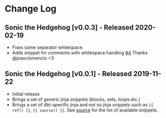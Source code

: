 # Change Log
## Sonic the Hedgehog [v0.0.3] - Released 2020-02-19
- Fixes some separator whitespace.
- Adds snippet for comments with whitespace handling [#4](https://github.com/bastienboutonnet/vscode-dbt/pull/4) Thanks @joaoclemencio <3

## Sonic the Hedgehog [v0.0.1] - Released 2019-11-22

- Initial release
- Brings a set of generic jinja snippets (blocks, sets, loops etc.)
- Brings a set of dbt-specific jinja and not so jinja snippets such as `{{ ref() }}`, `{{ source() }}`. See [source](./snippets/snippets.json) for the list of available snippets.
